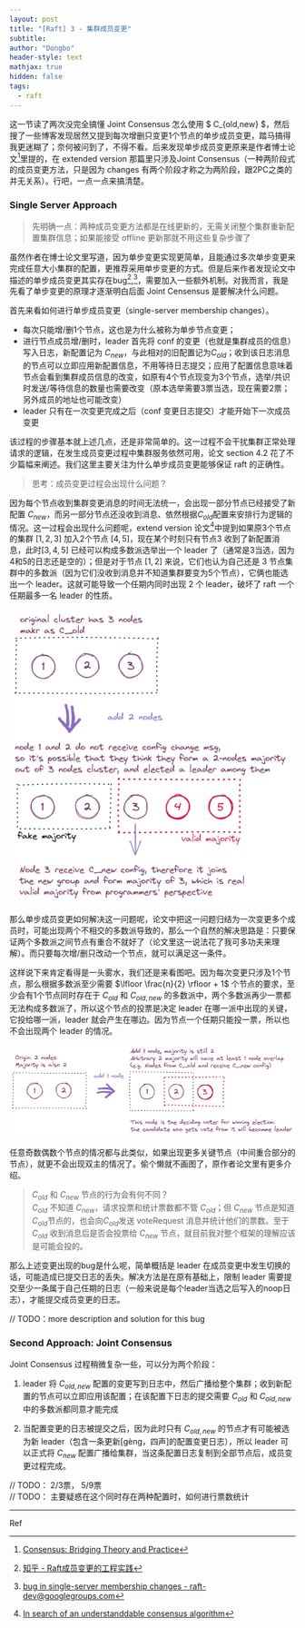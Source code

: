 ```yaml
---
layout: post
title: "[Raft] 3 - 集群成员变更"
subtitle: 
author: "Dongbo"
header-style: text
mathjax: true
hidden: false
tags:
  - raft
---
```


这一节读了两次没完全搞懂 Joint Consensus 怎么使用 $ C_{old,new} $，然后搜了一些博客发现居然又提到每次增删只变更1个节点的单步成员变更，踏马搞得我更迷糊了；奈何被问到了，不得不看。后来发现单步成员变更原来是作者博士论文[^1]里提的，在 extended version 那篇里只涉及Joint Consensus（一种两阶段式的成员变更方法，只是因为 changes 有两个阶段才称之为两阶段，跟2PC之类的并无关系）。行吧，一点一点来搞清楚。

### Single Server Approach

> 先明确一点：两种成员变更方法都是在线更新的，无需关闭整个集群重新配置集群信息；如果能接受 offline 更新那就不用这些复杂步骤了

虽然作者在博士论文里写道，因为单步变更实现更简单，且能通过多次单步变更来完成任意大小集群的配置，更推荐采用单步变更的方式。但是后来作者发现论文中描述的单步成员变更其实存在bug[^2],[^3]，需要加入一些额外机制。对我而言，我是先看了单步变更的原理才逐渐明白后面 Joint Censensus 是要解决什么问题。

首先来看如何进行单步成员变更（single-server membership changes）。

- 每次只能增/删1个节点，这也是为什么被称为单步节点变更；
- 进行节点成员增/删时，leader 首先将 conf 的变更（也就是集群成员的信息）写入日志，新配置记为 $C_{new}$，与此相对的旧配置记为$C_{old}$；收到该日志消息的节点可以立即应用新配置信息，不用等待日志提交；应用了配置信息意味着节点会看到集群成员信息的改变，如原有4个节点现变为3个节点，选举/共识时发送/等待信息的数量也需要改变（原本选举需要3票当选，现在需要2票；另外成员的地址也可能改变）
- leader 只有在一次变更完成之后（conf 变更日志提交）才能开始下一次成员变更

该过程的步骤基本就上述几点，还是非常简单的。这一过程不会干扰集群正常处理请求的逻辑，在发生成员变更过程中集群服务依然可用，论文 section 4.2 花了不少篇幅来阐述。我们这里主要关注为什么单步成员变更能够保证 raft 的正确性。

> 思考：成员变更过程会出现什么问题？

因为每个节点收到集群变更消息的时间无法统一，会出现一部分节点已经接受了新配置 $C_{new}$，而另一部分节点还没收到消息、依然根据$C_{old}$配置来安排行为逻辑的情况。这一过程会出现什么问题呢，extend version 论文[^4]中提到如果原3个节点的集群 $[1,2,3]$ 加入2个节点 $[4,5]$，现在某个时刻只有节点3 收到了新配置消息，此时$[3,4,5]$ 已经可以构成多数派选举出一个 leader 了（通常是3当选，因为4和5的日志还是空的）；但是对于节点 $[1,2]$ 来说，它们也认为自己还是 3 节点集群中的多数派（因为它们没收到消息并不知道集群要变为5个节点），它俩也能选出一个 leader。这就可能导致一个任期内同时出现 2 个 leader，破坏了 raft 一个任期最多一名 leader 的性质。   


![membership-change-problem](/img/in-post/post-raft-mambership/arbitrary-nodes-problem.png)


那么单步成员变更如何解决这一问题呢，论文中把这一问题归结为一次变更多个成员时，可能出现两个不相交的多数派导致的，那么一个自然的解决思路是：只要保证两个多数派之间节点有重合不就好了（论文里这一说法花了我可多功夫来理解）。而只要每次增/删只改动一个节点，就可以满足这一条件。

这样说下来肯定看得是一头雾水，我们还是来看图吧。因为每次变更只涉及1个节点，那么根据多数派至少需要 $\lfloor \frac{n}{2} \rfloor + 1$ 个节点的要求，至少会有1个节点同时存在于 $C_{old}$ 和 $C_{old,new}$ 的多数派中，两个多数派再少一票都无法构成多数派了，所以这个节点的投票是决定 leader 在哪一派中出现的关键，它投给哪一派，leader 就会产生在哪边。因为节点一个任期只能投一票，所以也不会出现两个 leader 的情况。

![single-server-1](/img/in-post/post-raft-mambership/single-server-1.png)

任意奇数偶数个节点的情况都与此类似，如果出现更多关键节点（中间重合部分的节点），就更不会出现双主的情况了。偷个懒就不画图了，原作者论文里有更多介绍。


> $C_{old}$ 和 $C_{new}$ 节点的行为会有何不同？  
$C_{old}$ 不知道 $C_{new}$，请求投票和统计票数都不管 $C_{old}$；但 $C_{new}$ 节点是知道 $C_{old}$节点的，也会向$C_{old}$发送 voteRequest 消息并统计他们的票数。至于 $C_{old}$ 收到消息后是否会投票给 $C_{new}$ 节点，就目前我对整个框架的理解应该是可能会投的。

那么上述变更出现的bug是什么呢，简单概括是 leader 在成员变更中发生切换的话，可能造成已提交日志的丢失。解决方法是在原有基础上，限制 leader 需要提交至少一条属于自己任期的日志（一般来说是每个leader当选之后写入的noop日志），才能提交成员变更的日志。

// TODO：more description and solution for this bug

### Second Approach: Joint Consensus

Joint Consensus 过程稍微复杂一些，可以分为两个阶段：

1. leader 将 $C_{old,new}$ 配置的变更写到日志中，然后广播给整个集群；收到新配置的节点可以立即应用该配置；在该配置下日志的提交需要 $C_{old}$ 和 $C_{old,new}$ 中的多数派都同意才能完成

2. 当配置变更的日志被提交之后，因为此时只有 $C_{old,new}$ 的节点才有可能被选为新 leader（包含一条更新[gèng，四声]的配置变更日志），所以 leader 可以正式将 $C_{new}$ 配置广播给集群，当这条配置日志复制到全部节点后，成员变更过程完成。

// TODO： 2/3票， 5/9票  
// TODO： 主要疑惑在这个同时存在两种配置时，如何进行票数统计

------

Ref

[^1]: [Consensus: Bridging Theory and Practice](https://web.stanford.edu/~ouster/cgi-bin/papers/OngaroPhD.pdf)
[^2]: [知乎 - Raft成员变更的工程实践](https://zhuanlan.zhihu.com/p/359206808)
[^3]: [bug in single-server membership changes - raft-dev@googlegroups.com](https://groups.google.com/g/raft-dev/c/t4xj6dJTP6E/m/d2D9LrWRza8J)
[^4]: [In search of an understanddable consensus algorithm](https://raft.github.io/raft.pdf)